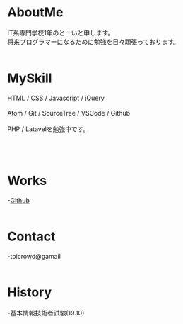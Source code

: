 # AboutMe
IT系専門学校1年のとーいと申します。</br>
将来プログラマーになるために勉強を日々頑張っております。     
</br>
# MySkill
HTML / CSS / Javascript / jQuery</br></br>
Atom / Git / SourceTree / VSCode / Github</br></br>
PHP / Latavelを勉強中です。</br></br>
</br></br>
# Works
-[Github](http://github.com/toi-s)    
</br>
# Contact 
-toicrowd@gamail    
</br>
# History
-基本情報技術者試験(19.10)    
</br>
